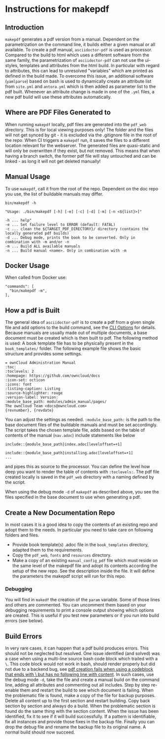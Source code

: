 # Instructions for makepdf

## Introduction

`makepdf` generates a pdf version from a manual. Dependent on the parametrization on the command line, it builds either a given manual or all available. To create a pdf manual, `asciidoctor-pdf` is used as processor. Compared to the build to html which uses a different software from the same family, the parametrization of `asciidoctor-pdf` can not use the ui-styles, templates and attributes from the html build. In particular with regard to attributes, this can lead to unresolved "variables" which are printed as defined in the build made. To overcome this issue, an additional software (`yamlparse`) based on bash is used to dynamically create an attribute list from `site.yml` and `antora.yml` which is then added as parameter list to the pdf built. Whenever an attribute change is made in one of the `.yml` files, a new pdf build will use these attributes automatically.

## Where are PDF Files Generated to

When running `makepdf` locally, pdf files are generated into the `pdf_web` directory. This is for local viewing purposes only! The folder and the files will not get synced by git - it is excluded via the .gitignore file in the root of the repo. When CI triggers a `makepdf` run, it saves the files to a different location relevant for the webserver. The generated files are quasi-static and will only be overwritten if they exist, but not removed. This means that when having a branch switch, the former pdf file will stay untouched and can be linked - as long it will not get deleted manually! 

##  Manual Usage

To use `makepdf`, call it from the root of the repo. Dependent on the doc repo you use, the list of buildable manuals may differ.

```
bin/makepdf -h

"Usage: ./bin/makepdf [-h] [-e] [-c] [-d] [-m] [-n <${list}>]"

-h ... help"
-e ... Set failure level to ERROR (default: FATAL)
-c ... clean the ${TARGET_PDF_DIRECTORY}/ directory (contains the locally generated pdf builds)
-d ... Debug mode, prints the book to be converted. Only in combination with -m and/or -n
-m ... Build ALL available manuals
-n ... Build manual <name>. Only in combination with -m
```

##  Docker Usage

[//]: <> (More content and details to be added if needed)

When called from Docker use:

```
"commands": [
  "bin/makepdf -m",
],
```

## How a pdf is Built

The general idea of `asciidoctor-pdf` is to create a pdf from a given single file and add options to the build command, see the [CLI Options](https://docs.asciidoctor.org/asciidoctor.js/latest/cli/options/) for details. Because manuals are usually made out of multiple documents, a base document must be created which is then built to pdf. The following method is used: A book template file has to be physically present in the `book_templates/` folder. The following example file shows the basic structure and provides some settings.
```
= ownCloud Administration Manual
:toc:
:toclevels: 2
:homepage: https://github.com/owncloud/docs
:icon-set: octicon
:icons: font
:listing-caption: Listing
:source-highlighter: rouge
:version-label: Version:
:module_base_path: modules/admin_manual/pages/
The ownCloud Team <docs@owncloud.com>
{revnumber}, {revdate}
```
You can adjust the settings as needed. `:module_base_path:` is the path to the base document files of the buildable manuals and must be set accordingly. The script takes the chosen template file, adds based on the table of contents of the manual (`nav.adoc`) include statements like below
```
include::{module_base_path}index.adoc[leveloffset=+1]

include::{module_base_path}installing.adoc[leveloffset=+1]
...
```
and pipes this as source to the processor. You can define the level how deep you want to render the table of contents with `:toclevels:`. The pdf file created locally is saved in the `pdf_web` directory with a naming defined by the script.

When using the debug mode `-d` of `makepdf` as described above, you see the files specified in the base document to use when generating a pdf.

## Create a New Documentation Repo

In most cases it is a good idea to copy the contents of an existing repo and adopt them to the needs. In particular you need to take care on following folders and files.
 
- Provide book template(s) .adoc file in the `book_templates` directory, adapted them to the requirements.
- Copy the `pdf_web`, `fonts` and `resources` directory.
- Make a copy of an existing `manual_config_pdf` file which must reside on the same level of the makepdf file and adopt its contents according the setup of the new repo. See the description inside the file. It will define the parameters the makepdf script will run for this repo.

### Debugging

You will find in `makedf` the creation of the `param` variable. Some of those lines and others are commented. You can uncomment them based on your debugging requirements to print a console output showing which options are created. This is useful if you test new parameters or if you run into build errors (see below).

## Build Errors

In very rare cases, it can happen that a pdf build produces errors. This should not be neglected but resolved. One issue identified (and solved) was a case when using a multi-line source bash code block which trailed with a `\`. This  code block would not work in bash, should render properly but did not due to a backend bug, see [pdf creation fails when using a codeblock that ends with \ but has no following line with content](https://github.com/asciidoctor/asciidoctor-pdf/issues/1930). In such cases, use the debug mode `-d`, take the file and create a manual build on the command line, adding all attributes and commenting out all includes. Step by step re-enable them and restart the build to see which document is failing. When the problematic file is found, make a copy of the file for backup purposes. Delete all content up to the first section and restart building. Copy back section by section and always do a build. When the problematic section is found do the same thing with the section content. When the issue has been identified, fix it to see if it will build successfully. If a pattern is identifiable, fix all instances and provide those fixes in the backup file. Finally you can drop the debug file and rename the backup file to its original name. A normal build should now succeed.
